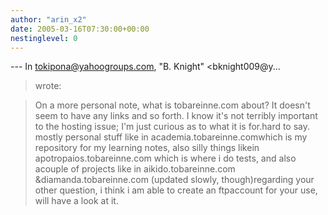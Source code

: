 ```yaml
---
author: "arin_x2"
date: 2005-03-16T07:30:00+00:00
nestinglevel: 0
---
```

\---
 In [tokipona@yahoogroups.com](mailto://tokipona@yahoogroups.com), "B. Knight" <bknight009@y...
> wrote:

> On a more personal note, what is tobareinne.com about?
> It doesn't seem to have any links and so forth. I know
> it's not terribly important to the hosting issue; I'm
> just curious as to what it is for.hard to say. mostly personal stuff like in academia.tobareinne.comwhich is my repository for my learning notes, also silly things likein apotropaios.tobareinne.com which is where i do tests, and also acouple of projects like in aikido.tobareinne.com &diamanda.tobareinne.com (updated slowly, though)regarding your other question, i think i am able to create an ftpaccount for your use, will have a look at it.